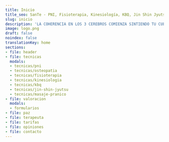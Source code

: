 ```yaml
---
title: Inicio
title_seo: SanTe - PNI, Fisioterapia, Kinesiología, KBQ, Jin Shin Jyutsu...
slug: inicio
description: 'LA COHERENCIA EN LOS 3 CEREBROS COMIENZA SINTIENDO TU CUERPO ✅ '
image: logo.png
draft: false
noindex: false
translationKey: home
sections:
- file: header
- file: tecnicas
  modals:
  - tecnicas/pni
  - tecnicas/osteopatia
  - tecnicas/fisioterapia
  - tecnicas/kinesiologia
  - tecnicas/kbq
  - tecnicas/jin-shin-jyutsu
  - tecnicas/masaje-pranico
- file: valoracion
  modals:
  - formularios
- file: paz
- file: terapeuta
- file: tarifas
- file: opiniones
- file: contacto
---
```

